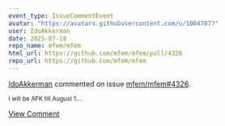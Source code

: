 ```yaml
---
event_type: IssueCommentEvent
avatar: "https://avatars.githubusercontent.com/u/1004787?"
user: IdoAkkerman
date: 2025-07-18
repo_name: mfem/mfem
html_url: https://github.com/mfem/mfem/pull/4326
repo_url: https://github.com/mfem/mfem
---
```


<a href='https://github.com/IdoAkkerman' target='_blank'>IdoAkkerman</a> commented on issue <a href='https://github.com/mfem/mfem/pull/4326' target='_blank'>mfem/mfem#4326</a>.

<small>I will be AFK till August 1....</small>

<a href='https://github.com/mfem/mfem/pull/4326' target='_blank'>View Comment</a>
